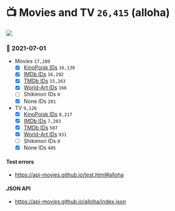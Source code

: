 # :tv: Movies and TV `26,415` (alloha)

<a href="https://API-Movies.github.io"><img src="https://API-Movies.github.io/banner.png?cache"></a>

### :date: 2021-07-01
- Movies `17,289`
  - [x] <a href="https://API-Movies.github.io/alloha/movie_kinopoisk_ids.json">KinoPoisk IDs</a> `16,138`
  - [x] <a href="https://API-Movies.github.io/alloha/movie_imdb_ids.json">IMDb IDs</a> `16,292`
  - [x] <a href="https://API-Movies.github.io/alloha/movie_tmdb_ids.json">TMDb IDs</a> `15,263`
  - [x] <a href="https://API-Movies.github.io/alloha/movie_world_art_ids.json">World-Art IDs</a> `166`
  - [ ] Shikimori IDs `0`
  - [x] None IDs `201`
- TV `9,126`
  - [x] <a href="https://API-Movies.github.io/alloha/tv_kinopoisk_ids.json">KinoPoisk IDs</a> `8,217`
  - [x] <a href="https://API-Movies.github.io/alloha/tv_imdb_ids.json">IMDb IDs</a> `7,203`
  - [x] <a href="https://API-Movies.github.io/alloha/tv_tmdb_ids.json">TMDb IDs</a> `507`
  - [x] <a href="https://API-Movies.github.io/alloha/tv_world_art_ids.json">World-Art IDs</a> `931`
  - [ ] Shikimori IDs `0`
  - [x] None IDs `405`
#### Test errors
- <a href='https://api-movies.github.io/test.html#alloha'>https://api-movies.github.io/test.html#alloha</a>
#### JSON API
- <a href='https://api-movies.github.io/alloha/index.json'>https://api-movies.github.io/alloha/index.json</a>

